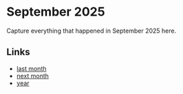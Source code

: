 # September 2025

Capture everything that happened in September 2025 here.

## Links
- [last month](calendar/months/2025-08.md)
- [next month](calendar/months/2025-10.md)
- [year](calendar/years/2025.md)